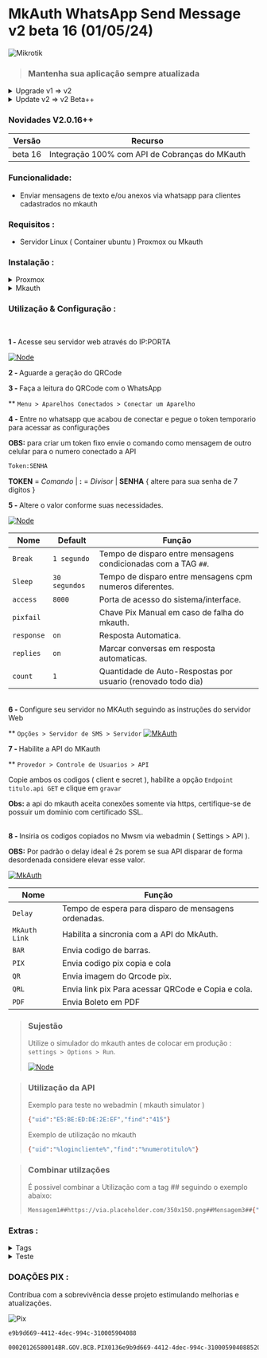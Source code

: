 # MkAuth WhatsApp Send Message v2 beta 16 (01/05/24)

![Mikrotik](https://mikrotik.com/img/mtv2/newlogo.svg)

 > ### Mantenha sua aplicação sempre atualizada ###
<details>
<summary>Upgrade v1 => v2</summary>
 <br> 
<details>
<summary>ProxMox</summary>
  
```sh
sudo apt-get install build-essential && cd ~ && cd /var/api/Mwsm && pm2 delete all && pm2 kill && npm remove pm2 -g && mkdir -p ~/.pm2/node_modules/ && cd ~ && rm -r /var/api/Mwsm && git clone https://github.com/MKCodec/Mwsm.git /var/api/Mwsm && cd /var/api/Mwsm && npm install --silent && npm i -g pm2 && pm2 update && pm2 flush && pm2 start mwsm.json && pm2 save && pm2 startup && pm2 log 0
```

</details>
<details>
<summary>MkAuth</summary>
  
```sh
cd ~ && cd /var/api/Mwsm && pm2 kill && pm2 delete all && npm remove pm2 -g || apt-get remove nodejs -y && rm -vrf ~/.pm2/node_modules /var/api/Mwsm && apt-get install -y ca-certificates fonts-liberation libappindicator3-1 libasound2 libatk-bridge2.0-0 libatk1.0-0 libc6 libcairo2 libcups2 libdbus-1-3 libexpat1 libfontconfig1 libgbm1 libgcc1 libglib2.0-0 libgtk-3-0 libnspr4 libnss3 libpango-1.0-0 libpangocairo-1.0-0 libstdc++6 libx11-6 libx11-xcb1 libxcb1 libxcomposite1 libxcursor1 libxdamage1 libxext6 libxfixes3 libxi6 libxrandr2 libxrender1 libxss1 libxtst6 lsb-release wget xdg-utils git curl build-essential && curl -fsSL https://deb.nodesource.com/setup_20.x | sudo -E bash - && apt-get install -y nodejs && cd ~ && mkdir -p /var/api/Mwsm && git clone https://github.com/MKCodec/Mwsm.git /var/api/Mwsm  && cd /var/api/Mwsm && npm i git+https://github.com/MKCodec/WhatsApp-API && npm install github:MKCodec/WhatsApp-API && npm install --silent && npm i -g pm2 && pm2 update && pm2 flush && pm2 start mwsm.json && pm2 save && pm2 startup && pm2 log 0
```
</details>
<br>
</details>
<details>
<summary>Update v2 => v2 Beta++</summary>
 
> ### Após rodar o comando reconfigure as opções no menu settings ###

```sh
cd ~ && cd /var/api/Mwsm && pm2 delete all && pm2 kill && git reset --hard HEAD~1 && git pull "https://github.com/MKCodec/Mwsm.git" --rebase --autostash && npm install --silent && npm run start:mwsm

```

</details>

### Novidades V2.0.16++
| Versão     | Recurso                                                                              |
| ---------- | ------------------------------------------------------------------------------------ |
|  beta 16   |  Integração 100% com API de Cobranças do MKauth                                      |


### Funcionalidade:
* Enviar mensagens de texto e/ou anexos via whatsapp para clientes cadastrados no mkauth

### Requisitos :
* Servidor Linux ( Container ubuntu ) Proxmox ou Mkauth

### Instalação :
<details>
<summary>Proxmox</summary>
  <b>OBS:</b> é necessario instalar uma distribuição linux no proxmox antes de inserir os codigos abaixo
<br><br>
  
<b>1 - </b>Atualize seu sistema
```sh
apt update
```
```sh
apt upgrade -y
```

<b>2 - </b>Instale as dependencias necessarias
```sh
apt-get install git curl libnss3-dev libgdk-pixbuf2.0-dev libgtk-3-dev libxss-dev libasound2 build-essential -y
```

<b>3 - </b>Instale o node
```sh
curl -fsSL https://deb.nodesource.com/setup_20.x | sudo -E bash - && apt-get install -y nodejs
```

<b>4 - </b>Instale o Mwsm
```sh
git clone https://github.com/MKCodec/Mwsm.git /var/api/Mwsm && cd /var/api/Mwsm
```
<b>5 - </b>Instale as dependencias do Mwsn
```sh
npm install --silent && npm run start:mwsm
```

</details>

<details>
<summary>Mkauth</summary>
<br><br>
  
<b>1 - </b>Atualize seu sistema
```sh
sudo apt update
```

<b>2 - </b>Instale as dependencias necessarias
```sh
sudo apt install git curl build-essential
```
```sh
sudo apt-get install ca-certificates fonts-liberation libappindicator3-1 libasound2 libatk-bridge2.0-0 libatk1.0-0 libc6 libcairo2 libcups2 libdbus-1-3 libexpat1 libfontconfig1 libgbm1 libgcc1 libglib2.0-0 libgtk-3-0 libnspr4 libnss3 libpango-1.0-0 libpangocairo-1.0-0 libstdc++6 libx11-6 libx11-xcb1 libxcb1 libxcomposite1 libxcursor1 libxdamage1 libxext6 libxfixes3 libxi6 libxrandr2 libxrender1 libxss1 libxtst6 lsb-release wget xdg-utils
```

<b>3 - </b>Instale o node
```sh
sudo curl -fsSL https://deb.nodesource.com/setup_20.x | sudo -E bash - && apt-get install -y nodejs
```
<b>4 - </b>Crie o diretório de instalação do Mwsm
```sh
sudo mkdir -p /var/api/Mwsm
```

<b>5 - </b>Instale o Mwsm
```sh
sudo git clone https://github.com/MKCodec/Mwsm.git /var/api/Mwsm && cd /var/api/Mwsm
```

<b>6 - </b>Instale as dependencias do Mwsn
```sh
sudo npm install --silent
```

<b>7 - </b>Inicialize o Mwsn
```sh
sudo npm run start:mwsm
```

</details>


### Utilização & Configuração :
<br>

<b>1 - </b>Acesse seu servidor web através do IP:PORTA

[![Node](https://raw.githubusercontent.com/MKCodec/Mwsm/main/terminal.png)](#)

<b>2 - </b>Aguarde a geração do QRCode

<b>3 - </b>Faça a leitura do QRCode com o WhatsApp

** `Menu > Aparelhos Conectados > Conectar um Aparelho`

<b>4 - </b>Entre no whatsapp que acabou de conectar e pegue o token temporario para acessar as configurações

<b>OBS:</b> para criar um token fixo envie o comando como mensagem de outro celular para o numero conectado a API

  ```sh
Token:SENHA
```
<b>TOKEN</b> = *Comando* | <b>:</b> = *Divisor* | <b>SENHA</b> { altere para sua senha de 7 digitos }


<b>5 - </b>Altere o valor conforme suas necessidades.

[![Node](https://raw.githubusercontent.com/MKCodec/Mwsm/main/settings.png)](#)

| Nome           | Default           | Função                                                          |
| -------------- | ----------------- | --------------------------------------------------------------- |
| `Break`        | `1 segundo`       | Tempo de disparo entre mensagens condicionadas com a TAG `##`.  |
| `Sleep`        | `30 segundos`     | Tempo de disparo entre mensagens cpm numeros diferentes.        |
| `access`       | `8000`            | Porta de acesso do sistema/interface.                           |
| `pixfail`      |                   | Chave Pix Manual em caso de falha do mkauth.                    |
| `response`     | `on`              | Resposta Automatica.                                            |
| `replies`      | `on`              | Marcar conversas em resposta automaticas.                       |
| `count`        | `1`               | Quantidade de Auto-Respostas por usuario (renovado todo dia)    |


<br>
<b>6 - </b>Configure seu servidor no MKAuth seguindo as instruções do servidor Web

** `Opções > Servidor de SMS > Servidor`
[![MkAuth](https://raw.githubusercontent.com/MKCodec/Mwsm/main/mkauth.png)](#)


<b>7 - </b>Habilite a API do MKauth

** `Provedor > Controle de Usuarios > API`

Copie ambos os codigos ( client e secret ), habilite a opção `Endpoint titulo.api GET` e clique em `gravar`

<b>Obs:</b> a api do mkauth aceita conexões somente via https, certifique-se de possuir um dominio com certificado SSL.
<br>
<br>

<b>8 - </b>Insiria os codigos copiados no Mwsm via webadmin ( Settings > API ).

<b>OBS:</b> Por padrão o delay ideal é 2s porem se sua API disparar de forma desordenada considere elevar esse valor.

[![MkAuth](https://raw.githubusercontent.com/MKCodec/Mwsm/main/sync.png)](#)

| Nome           |  Função                                                         |
| -------------- |   --------------------------------------------------------------|
| `Delay`        | Tempo de espera para disparo de mensagens ordenadas.            |
| `MkAuth Link`  | Habilita a sincronia com a API do MkAuth.                       |
| `BAR`          | Envia codigo de barras.                                         |
| `PIX`          | Envia codigo pix copia e cola                                   |
| `QR`           | Envia imagem do Qrcode pix.                                     |
| `QRL`          | Envia link pix Para acessar QRCode e Copia e cola.              |
| `PDF`          | Envia Boleto em PDF                                             |

> ### Sujestão
> Utilize o simulador do mkauth antes de colocar em produção : `settings > Options > Run`.
> 
> [![Node](https://raw.githubusercontent.com/MKCodec/Mwsm/main/msn.png)](#)

> ### Utilização da API
> Exemplo para teste no webadmin ( mkauth simulator )
> ```sh
> {"uid":"E5:BE:ED:DE:2E:EF","find":"415"}
> ```
> Exemplo de utilização no mkauth
> ```sh
> {"uid":"%logincliente%","find":"%numerotitulo%"}
> ```

> ### Combinar utilzações
> É possivel combinar a Utilização com a tag ## seguindo o exemplo abaixo:
> ```sh
> Mensagem1##https://via.placeholder.com/350x150.png##Mensagem3##{"uid":"%logincliente%","find":"%numerotitulo%"}##Mensagem5
> ```

### Extras :

<details>
<summary>Tags</summary>
<br>

| Tag            | Efeito         | Exemplo                                                         |
| -------------- | -------------- | --------------------------------------------------------------- |
| `##`   | quebra balão   | Mensagem1`##`Mensagem2`##`Mensagem3                                     |
| `\n`   | quebra linha   | Linha1`\n`Linha2`\n`Linha3                                     |
| `*`    | negrito        | `*`Mensagem`*`                                                          |

</details>

<details>
<summary>Teste</summary>
<br>
Para testar utilize o comando abaixo no Prompt

`DDDNUMERO` : Troque pelo numero com DDD

`MENSAGEM` : Troque pela sua mensagem

`IPDOSERVIDOR` : Troque pelo ip do servidor

`PORTA` : Troque pela porta do servidor

```sh
sudo curl -d "to=55DDDNUMERO&msg=MENSAGEM" --header "application/x-www-form-urlencoded" -X POST http://IPDOSERVIDOR:PORTA/send-message
```
</details>

### DOAÇÕES PIX :
Contribua com a sobrevivência desse projeto estimulando melhorias e atualizações.

![Pix](https://github.com/MKCodec/Mwsm/assets/143403919/24660f85-17d0-4de4-94e7-de85828a9265)


```sh
e9b9d669-4412-4dec-994c-310005904088
```

```sh
00020126580014BR.GOV.BCB.PIX0136e9b9d669-4412-4dec-994c-3100059040885204000053039865802BR5924CLEBER FERREIRA DE SOUZA6007CARUARU62070503***63045854
```



